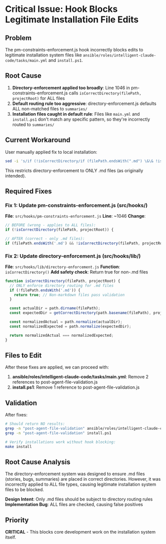 # Critical Issue: Hook Blocks Legitimate Installation File Edits

## Problem

The pm-constraints-enforcement.js hook incorrectly blocks edits to legitimate installation system files like `ansible/roles/intelligent-claude-code/tasks/main.yml` and `install.ps1`.

## Root Cause

1. **Directory-enforcement applied too broadly**: Line 1046 in pm-constraints-enforcement.js calls `isCorrectDirectory(filePath, projectRoot)` for ALL files
2. **Default routing rule too aggressive**: directory-enforcement.js defaults ALL non-matched files to `summaries/`
3. **Installation files caught in default rule**: Files like `main.yml` and `install.ps1` don't match any specific pattern, so they're incorrectly routed to `summaries/`

## Current Workaround

User manually applied fix to local installation:
```bash
sed -i 's/if (!isCorrectDirectory/if (filePath.endsWith(".md") \&\& !isCorrectDirectory/' ~/.claude/hooks/pm-constraints-enforcement.js
```

This restricts directory-enforcement to ONLY .md files (as originally intended).

## Required Fixes

### Fix 1: Update pm-constraints-enforcement.js (src/hooks/)
**File**: `src/hooks/pm-constraints-enforcement.js`
**Line**: ~1046
**Change**:
```javascript
// BEFORE (wrong - applies to ALL files):
if (!isCorrectDirectory(filePath, projectRoot)) {

// AFTER (correct - only .md files):
if (filePath.endsWith('.md') && !isCorrectDirectory(filePath, projectRoot)) {
```

### Fix 2: Update directory-enforcement.js (src/hooks/lib/)
**File**: `src/hooks/lib/directory-enforcement.js`
**Function**: `isCorrectDirectory()`
**Add safety check**: Return true for non-.md files

```javascript
function isCorrectDirectory(filePath, projectRoot) {
  // ONLY enforce directory routing for .md files
  if (!filePath.endsWith('.md')) {
    return true; // Non-markdown files pass validation
  }

  const actualDir = path.dirname(filePath);
  const expectedDir = getCorrectDirectory(path.basename(filePath), projectRoot);

  const normalizedActual = path.normalize(actualDir);
  const normalizedExpected = path.normalize(expectedDir);

  return normalizedActual === normalizedExpected;
}
```

## Files to Edit

After these fixes are applied, we can proceed with:

1. **ansible/roles/intelligent-claude-code/tasks/main.yml**: Remove 2 references to post-agent-file-validation.js
2. **install.ps1**: Remove 1 reference to post-agent-file-validation.js

## Validation

After fixes:
```bash
# Should return NO results:
grep -n "post-agent-file-validation" ansible/roles/intelligent-claude-code/tasks/main.yml
grep -n "post-agent-file-validation" install.ps1

# Verify installations work without hook blocking:
make install
```

## Root Cause Analysis

The directory-enforcement system was designed to ensure .md files (stories, bugs, summaries) are placed in correct directories. However, it was incorrectly applied to ALL file types, causing legitimate installation system files to be blocked.

**Design Intent**: Only .md files should be subject to directory routing rules
**Implementation Bug**: ALL files are checked, causing false positives

## Priority

**CRITICAL** - This blocks core development work on the installation system itself.
